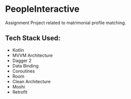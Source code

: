 # PeopleInteractive
Assignment Project related to matrimonial profile matching. 

## Tech Stack Used:
* Kotlin
* MVVM Architecture
* Dagger 2
* Data Binding
* Coroutines
* Room
* Clean Architecture
* Moshi
* Retrofit

